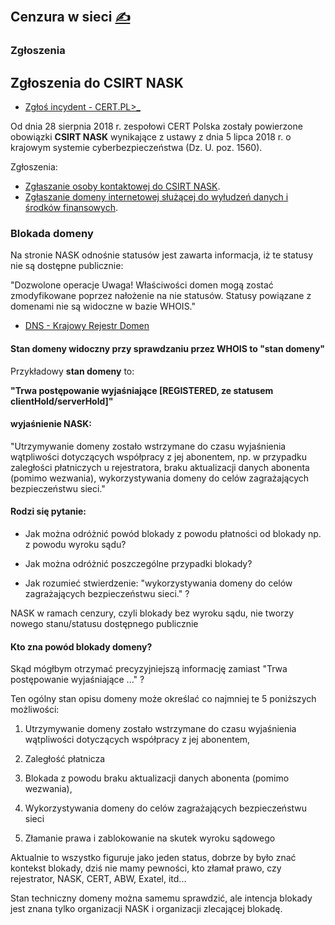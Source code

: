 
## Cenzura w sieci [<span style='font-size:20px;'>&#x270D;</span>](https://github.com/censura-pl/www/edit/main/DOCS/CENZURA.md)

###  Zgłoszenia

## Zgłoszenia do CSIRT NASK

+ [Zgłoś incydent - CERT.PL>_](https://incydent.cert.pl/#!/lang=pl)
 
Od dnia 28 sierpnia 2018 r. zespołowi CERT Polska zostały powierzone obowiązki **CSIRT NASK** wynikające z ustawy z dnia 5 lipca 2018 r. o krajowym systemie cyberbezpieczeństwa (Dz. U. poz. 1560).

Zgłoszenia:

+ [Zgłaszanie osoby kontaktowej do CSIRT NASK](https://incydent.cert.pl/osoba-kontaktowa#!/lang=pl).
+ [Zgłaszanie domeny internetowej służącej do wyłudzeń danych i środków finansowych](https://incydent.cert.pl/domena#!/lang=pl).


### Blokada domeny

Na stronie NASK odnośnie statusów jest zawarta informacja, iż te statusy nie są dostępne publicznie:

"Dozwolone operacje Uwaga! Właściwości domen mogą zostać zmodyfikowane poprzez nałożenie na nie statusów. 
Statusy powiązane z domenami nie są widoczne w bazie WHOIS."

+ [DNS - Krajowy Rejestr Domen](https://www.dns.pl/cykl_zycia_domeny_pl)

#### Stan domeny widoczny przy sprawdzaniu przez WHOIS to **"stan domeny"**

Przykładowy **stan domeny** to:

**"Trwa postępowanie wyjaśniające [REGISTERED, ze statusem clientHold/serverHold]"**

#### wyjaśnienie NASK:

"Utrzymywanie domeny zostało wstrzymane do czasu wyjaśnienia wątpliwości dotyczących współpracy z jej abonentem, np. w przypadku zaległości płatniczych u rejestratora, braku aktualizacji danych abonenta (pomimo wezwania), wykorzystywania domeny do celów zagrażających bezpieczeństwu sieci."


#### Rodzi się pytanie:

+ Jak można odróżnić powód blokady z powodu płatności od blokady np. z powodu wyroku sądu?

+ Jak można odróżnić poszczególne przypadki blokady?

+ Jak rozumieć stwierdzenie: "wykorzystywania domeny do celów zagrażających bezpieczeństwu sieci." ?
 

NASK w ramach cenzury, czyli blokady bez wyroku sądu, nie tworzy nowego stanu/statusu dostępnego publicznie

#### Kto zna powód blokady domeny?

Skąd mógłbym otrzymać precyzyjniejszą informację zamiast "Trwa postępowanie wyjaśniające ..." ?

Ten ogólny stan opisu domeny może określać co najmniej te 5 poniższych możliwości: 

1. Utrzymywanie domeny zostało wstrzymane do czasu wyjaśnienia wątpliwości dotyczących współpracy z jej abonentem,

2. Zaległość płatnicza

3. Blokada z powodu braku aktualizacji danych abonenta (pomimo wezwania),

4. Wykorzystywania domeny do celów zagrażających bezpieczeństwu sieci

5. Złamanie prawa i zablokowanie na skutek wyroku sądowego



Aktualnie to wszystko figuruje jako jeden status, dobrze by było znać kontekst blokady, dziś nie mamy pewności, kto złamał prawo, czy rejestrator, NASK, CERT, ABW, Exatel, itd...

Stan techniczny domeny można samemu sprawdzić, ale intencja blokady jest znana tylko organizacji NASK i organizacji zlecającej blokadę.
